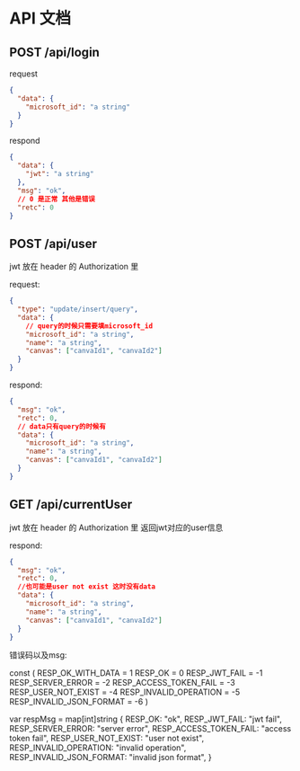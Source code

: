 # API 文档

## POST /api/login

request

```json
{
  "data": {
    "microsoft_id": "a string"
  }
}
```

respond

```json
{
  "data": {
    "jwt": "a string"
  },
  "msg": "ok",
  // 0 是正常 其他是错误
  "retc": 0
}
```

## POST /api/user

jwt 放在 header 的 Authorization 里

request:

```json
{
  "type": "update/insert/query",
  "data": {
    // query的时候只需要填microsoft_id
    "microsoft_id": "a string",
    "name": "a string",
    "canvas": ["canvaId1", "canvaId2"]
  }
}
```

respond:

```json
{
  "msg": "ok",
  "retc": 0,
  // data只有query的时候有
  "data": {
    "microsoft_id": "a string",
    "name": "a string",
    "canvas": ["canvaId1", "canvaId2"]
  }
}
```

## GET /api/currentUser

jwt 放在 header 的 Authorization 里
返回jwt对应的user信息

respond:

```json
{
  "msg": "ok",
  "retc": 0,
  //也可能是user not exist 这时没有data
  "data": {
    "microsoft_id": "a string",
    "name": "a string",
    "canvas": ["canvaId1", "canvaId2"]
  }
}
```

错误码以及msg:

const (
RESP_OK_WITH_DATA = 1
RESP_OK = 0
RESP_JWT_FAIL = -1
RESP_SERVER_ERROR = -2
RESP_ACCESS_TOKEN_FAIL = -3
RESP_USER_NOT_EXIST = -4
RESP_INVALID_OPERATION = -5
RESP_INVALID_JSON_FORMAT = -6
)

var respMsg = map[int]string {
RESP_OK: "ok",
RESP_JWT_FAIL: "jwt fail",
RESP_SERVER_ERROR: "server error",
RESP_ACCESS_TOKEN_FAIL: "access token fail",
RESP_USER_NOT_EXIST: "user not exist",
RESP_INVALID_OPERATION: "invalid operation",
RESP_INVALID_JSON_FORMAT: "invalid json format",
}